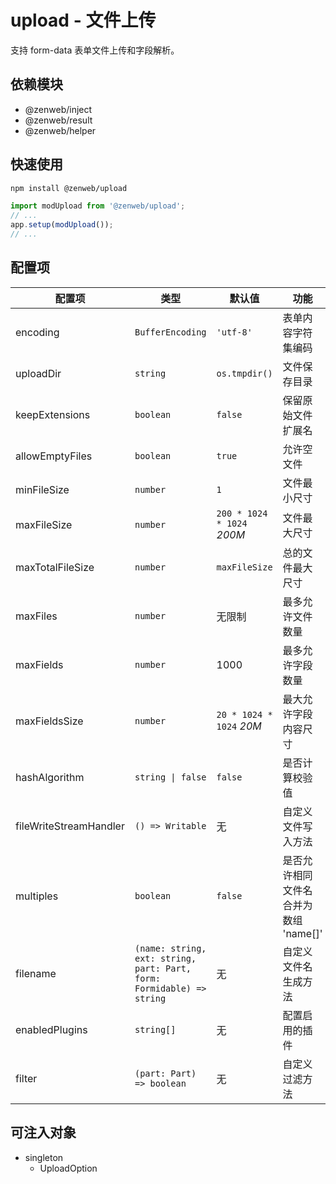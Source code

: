 # upload - 文件上传

支持 form-data 表单文件上传和字段解析。

## 依赖模块

- @zenweb/inject
- @zenweb/result
- @zenweb/helper

## 快速使用

```bash npm2yarn
npm install @zenweb/upload
```

```ts
import modUpload from '@zenweb/upload';
// ...
app.setup(modUpload());
// ...
```

## 配置项

| 配置项 | 类型 | 默认值 | 功能 |
| ----- | --- | ----- | ---- |
| encoding | `BufferEncoding` | `'utf-8'` | 表单内容字符集编码
| uploadDir | `string` | `os.tmpdir()` | 文件保存目录
| keepExtensions | `boolean` | `false` | 保留原始文件扩展名
| allowEmptyFiles | `boolean` | `true` | 允许空文件
| minFileSize | `number` | `1` | 文件最小尺寸
| maxFileSize | `number` | `200 * 1024 * 1024` *200M* | 文件最大尺寸
| maxTotalFileSize | `number` | `maxFileSize` | 总的文件最大尺寸
| maxFiles | `number` | 无限制 | 最多允许文件数量
| maxFields | `number` | 1000 | 最多允许字段数量
| maxFieldsSize | `number` | `20 * 1024 * 1024` *20M* | 最大允许字段内容尺寸
| hashAlgorithm | `string \| false` | `false` | 是否计算校验值
| fileWriteStreamHandler | `() => Writable` | 无 | 自定义文件写入方法
| multiples | `boolean` | `false` | 是否允许相同文件名合并为数组 'name[]'
| filename | `(name: string, ext: string, part: Part, form: Formidable) => string` | 无 | 自定义文件名生成方法
| enabledPlugins | `string[]` | 无 | 配置启用的插件
| filter | `(part: Part) => boolean` | 无 | 自定义过滤方法

## 可注入对象

- singleton
  - UploadOption
